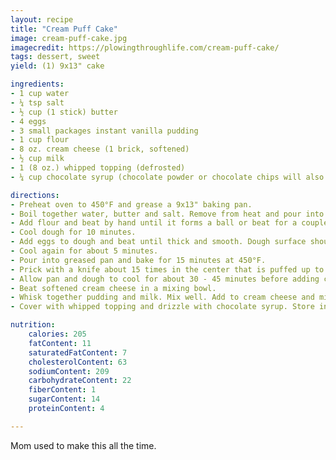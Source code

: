 ```yaml
---
layout: recipe
title: "Cream Puff Cake"
image: cream-puff-cake.jpg
imagecredit: https://plowingthroughlife.com/cream-puff-cake/
tags: dessert, sweet
yield: (1) 9x13" cake

ingredients:
- 1 cup water
- ¼ tsp salt
- ½ cup (1 stick) butter
- 4 eggs
- 3 small packages instant vanilla pudding
- 1 cup flour
- 8 oz. cream cheese (1 brick, softened)
- ½ cup milk
- 1 (8 oz.) whipped topping (defrosted)
- ¼ cup chocolate syrup (chocolate powder or chocolate chips will also work).

directions:
- Preheat oven to 450°F and grease a 9x13" baking pan.
- Boil together water, butter and salt. Remove from heat and pour into a mixing bowl.
- Add flour and beat by hand until it forms a ball or beat for a couple of minutes with an electric mixer until very well mixed.
- Cool dough for 10 minutes.
- Add eggs to dough and beat until thick and smooth. Dough surface should have a satin sheen.
- Cool again for about 5 minutes.
- Pour into greased pan and bake for 15 minutes at 450°F.
- Prick with a knife about 15 times in the center that is puffed up to allow air to escape. Reduce oven heat to 350°F and bake another 20 minutes.
- Allow pan and dough to cool for about 30 - 45 minutes before adding cream filling.
- Beat softened cream cheese in a mixing bowl.
- Whisk together pudding and milk. Mix well. Add to cream cheese and mix slowly at first and then beat well. Pour over baked cream puff.
- Cover with whipped topping and drizzle with chocolate syrup. Store in the refrigerator.

nutrition:
    calories: 205
    fatContent: 11
    saturatedFatContent: 7
    cholesterolContent: 63
    sodiumContent: 209
    carbohydrateContent: 22
    fiberContent: 1
    sugarContent: 14
    proteinContent: 4

---
```


Mom used to make this all the time.
